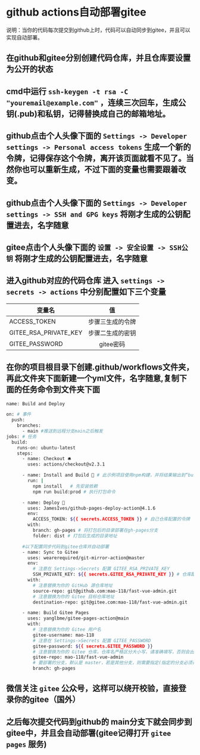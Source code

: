 # github actions自动部署gitee

说明：当你的代码每次提交到github上时，代码可以自动同步到gitee，并且可以实现自动部署。

## 在github和gitee分别创建代码仓库，并且仓库要设置为公开的状态

## cmd中运行 `ssh-keygen -t rsa -C "youremail@example.com"` ，连续三次回车，生成公钥(.pub)和私钥，记得替换成自己的邮箱地址。

## github点击个人头像下面的 `Settings -> Developer settings -> Personal access tokens` 生成一个新的令牌，记得保存这个令牌，离开该页面就看不见了。当然你也可以重新生成，不过下面的变量也需要跟着改变。

## github点击个人头像下面的 `Settings -> Developer settings -> SSH and GPG keys` 将刚才生成的公钥配置进去，名字随意

## gitee点击个人头像下面的 `设置 -> 安全设置 -> SSH公钥` 将刚才生成的公钥配置进去，名字随意

## 进入github对应的代码仓库 进入 `settings -> secrets -> actions` 中分别配置如下三个变量

| 变量名        | 值           |
| ------------- |:-------------:|
| ACCESS_TOKEN  | 步骤三生成的令牌 |
| GITEE_RSA_PRIVATE_KEY      | 步骤二生成的密钥      |
| GITEE_PASSWORD | gitee密码     |

## 在你的项目根目录下创建.github/workflows文件夹，再此文件夹下面新建一个yml文件，名字随意,复制下面的任务命令到文件夹下面

```bash
name: Build and Deploy

on: # 事件
  push:
    branches:
      - main #推送到远程分支main之后触发
jobs: # 任务
  build:
    runs-on: ubuntu-latest
    steps:
      - name: Checkout 🛎️
        uses: actions/checkout@v2.3.1

      - name: Install and Build 🔧 # 此示例项目使用npm构建，并将结果输出到“build”文件夹。替换为生成项目所需的命令，或者如果站点是预构建的，则完全删除此步骤.
        run: |
          npm install   # 先安装依赖
          npm run build:prod # 执行打包命令

      - name: Deploy 🚀
        uses: JamesIves/github-pages-deploy-action@4.1.6
        env:
          ACCESS_TOKEN: ${{ secrets.ACCESS_TOKEN }} # 自己仓库配置的令牌
        with:
          branch: gh-pages # 将打包后的目录部署在gh-pages分支
          folder: dist # 打包后生成的目录地址

      #以下配置同步代码到gitee仓库并自动部署
      - name: Sync to Gitee
        uses: wearerequired/git-mirror-action@master
        env:
          # 注意在 Settings->Secrets 配置 GITEE_RSA_PRIVATE_KEY
          SSH_PRIVATE_KEY: ${{ secrets.GITEE_RSA_PRIVATE_KEY }} # 仓库配置的私钥
        with:
          # 注意替换为你的 GitHub 源仓库地址
          source-repo: git@github.com:mao-118/fast-vue-admin.git
          # 注意替换为你的 Gitee 目标仓库地址
          destination-repo: git@gitee.com:mao-118/fast-vue-admin.git

      - name: Build Gitee Pages
        uses: yanglbme/gitee-pages-action@main
        with:
          # 注意替换为你的 Gitee 用户名
          gitee-username: mao-118
          # 注意在 Settings->Secrets 配置 GITEE_PASSWORD
          gitee-password: ${{ secrets.GITEE_PASSWORD }}
          # 注意替换为你的 Gitee 仓库，仓库名严格区分大小写，请准确填写，否则会出错
          gitee-repo: mao-118/fast-vue-admin
          # 要部署的分支，默认是 master，若是其他分支，则需要指定(指定的分支必须存在)
          branch: gh-pages

```
## 微信关注 `gitee` 公众号，这样可以绕开校验，直接登录你的gitee（国外）
## 之后每次提交代码到github的 main分支下就会同步到gitee中，并且会自动部署(gitee记得打开 `gitee pages` 服务)
